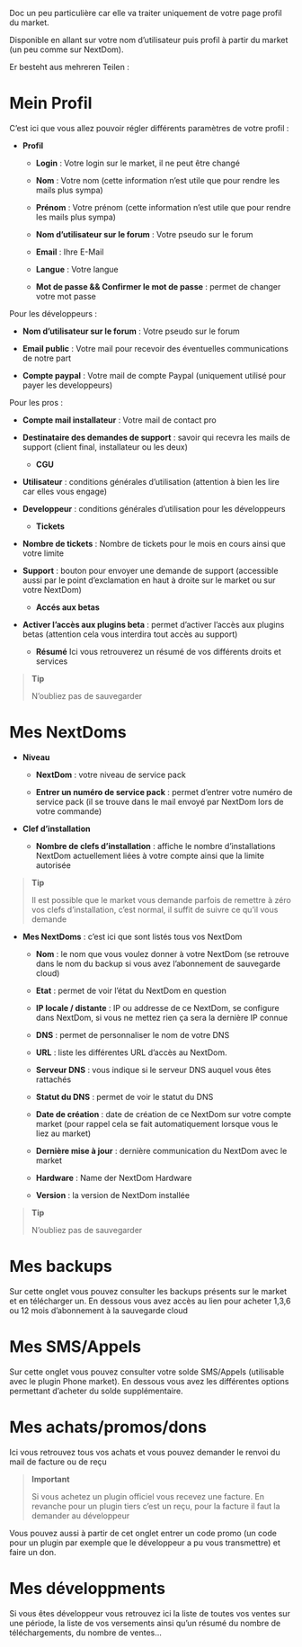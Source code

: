 Doc un peu particulière car elle va traiter uniquement de votre page
profil du market.

Disponible en allant sur votre nom d’utilisateur puis profil à partir du
market (un peu comme sur NextDom).

Er besteht aus mehreren Teilen :

Mein Profil 
==========

C’est ici que vous allez pouvoir régler différents paramètres de votre
profil :

-   **Profil**

    -   **Login** : Votre login sur le market, il ne peut être changé

    -   **Nom** : Votre nom (cette information n’est utile que pour
        rendre les mails plus sympa)

    -   **Prénom** : Votre prénom (cette information n’est utile que
        pour rendre les mails plus sympa)

    -   **Nom d’utilisateur sur le forum** : Votre pseudo sur le forum

    -   **Email** : Ihre E-Mail

    -   **Langue** : Votre langue

    -   **Mot de passe && Confirmer le mot de passe** : permet de
        changer votre mot passe

Pour les développeurs :

-   **Nom d’utilisateur sur le forum** : Votre pseudo sur le forum

-   **Email public** : Votre mail pour recevoir des éventuelles
    communications de notre part

-   **Compte paypal** : Votre mail de compte Paypal (uniquement utilisé
    pour payer les developpeurs)

Pour les pros :

-   **Compte mail installateur** : Votre mail de contact pro

-   **Destinataire des demandes de support** : savoir qui recevra les
    mails de support (client final, installateur ou les deux)

    -   **CGU**

-   **Utilisateur** : conditions générales d’utilisation (attention à
    bien les lire car elles vous engage)

-   **Developpeur** : conditions générales d’utilisation pour les
    développeurs

    -   **Tickets**

-   **Nombre de tickets** : Nombre de tickets pour le mois en cours
    ainsi que votre limite

-   **Support** : bouton pour envoyer une demande de support (accessible
    aussi par le point d’exclamation en haut à droite sur le market ou
    sur votre NextDom)

    -   **Accés aux betas**

-   **Activer l’accès aux plugins beta** : permet d’activer l’accès aux
    plugins betas (attention cela vous interdira tout accès au support)

    -   **Résumé** Ici vous retrouverez un résumé de vos différents
        droits et services

> **Tip**
>
> N’oubliez pas de sauvegarder

Mes NextDoms 
===========

-   **Niveau**

    -   **NextDom** : votre niveau de service pack

    -   **Entrer un numéro de service pack** : permet d’entrer votre
        numéro de service pack (il se trouve dans le mail envoyé par
        NextDom lors de votre commande)

-   **Clef d’installation**

    -   **Nombre de clefs d’installation** : affiche le nombre
        d’installations NextDom actuellement liées à votre compte ainsi
        que la limite autorisée

> **Tip**
>
> Il est possible que le market vous demande parfois de remettre à zéro
> vos clefs d’installation, c’est normal, il suffit de suivre ce qu’il
> vous demande

-   **Mes NextDoms** : c’est ici que sont listés tous vos NextDom

    -   **Nom** : le nom que vous voulez donner à votre NextDom (se
        retrouve dans le nom du backup si vous avez l’abonnement de
        sauvegarde cloud)

    -   **Etat** : permet de voir l’état du NextDom en question

    -   **IP locale / distante** : IP ou addresse de ce NextDom, se
        configure dans NextDom, si vous ne mettez rien ça sera la
        dernière IP connue

    -   **DNS** : permet de personnaliser le nom de votre DNS

    -   **URL** : liste les différentes URL d’accès au NextDom.

    -   **Serveur DNS** : vous indique si le serveur DNS auquel vous
        êtes rattachés

    -   **Statut du DNS** : permet de voir le statut du DNS

    -   **Date de création** : date de création de ce NextDom sur votre
        compte market (pour rappel cela se fait automatiquement lorsque
        vous le liez au market)

    -   **Dernière mise à jour** : dernière communication du NextDom avec
        le market

    -   **Hardware** : Name der NextDom Hardware

    -   **Version** : la version de NextDom installée

> **Tip**
>
> N’oubliez pas de sauvegarder

Mes backups 
===========

Sur cette onglet vous pouvez consulter les backups présents sur le
market et en télécharger un. En dessous vous avez accès au lien pour
acheter 1,3,6 ou 12 mois d’abonnement à la sauvegarde cloud

Mes SMS/Appels 
==============

Sur cette onglet vous pouvez consulter votre solde SMS/Appels
(utilisable avec le plugin Phone market). En dessous vous avez les
différentes options permettant d’acheter du solde supplémentaire.

Mes achats/promos/dons 
======================

Ici vous retrouvez tous vos achats et vous pouvez demander le renvoi du
mail de facture ou de reçu

> **Important**
>
> Si vous achetez un plugin officiel vous recevez une facture. En
> revanche pour un plugin tiers c’est un reçu, pour la facture il faut
> la demander au développeur

Vous pouvez aussi à partir de cet onglet entrer un code promo (un code
pour un plugin par exemple que le développeur a pu vous transmettre) et
faire un don.

Mes développments 
=================

Si vous êtes développeur vous retrouvez ici la liste de toutes vos
ventes sur une période, la liste de vos versements ainsi qu’un résumé du
nombre de téléchargements, du nombre de ventes…​
